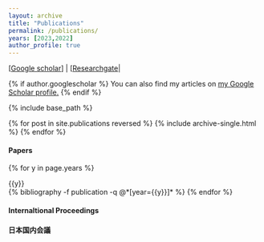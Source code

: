 ```yaml
---
layout: archive
title: "Publications"
permalink: /publications/
years: [2023,2022]
author_profile: true
---
```

[[Google scholar](https://scholar.google.com/citations?user=U0Jtdr4AAAAJ&hl=en)] | [[Researchgate](https://www.researchgate.net/profile/Zitao_Jiang2)|

{% if author.googlescholar %}
  You can also find my articles on <u><a href="{{author.googlescholar}}">my Google Scholar profile</a>.</u>
{% endif %}

{% include base_path %}

{% for post in site.publications reversed %}
  {% include archive-single.html %}
{% endfor %}

#### Papers

<div class="publications">

{% for y in page.years %}
  <div>{{y}}</div>
  {% bibliography -f publication -q @*[year={{y}}]* %}
{% endfor %}

</div>

#### Internaltional Proceedings


#### 日本国内会議